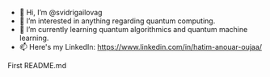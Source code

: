- 👋 Hi, I’m @svidrigailovag
- 👀 I’m interested in anything regarding quantum computing.
- 🌱 I’m currently learning quantum algorithmics and quantum machine learning.
- 📫 Here's my LinkedIn: https://www.linkedin.com/in/hatim-anouar-oujaa/

First README.md
